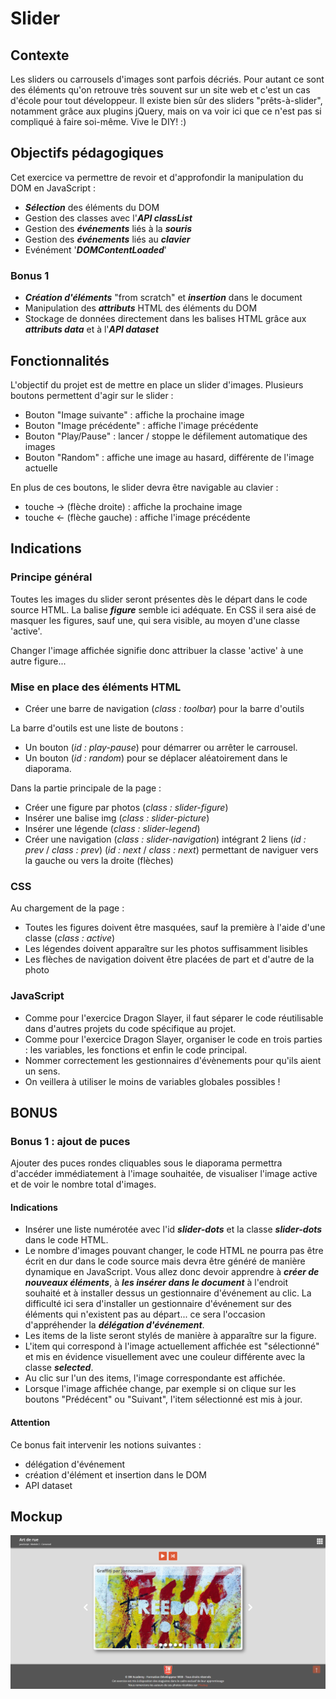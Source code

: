 # Slider
## Contexte
Les sliders ou carrousels d'images sont parfois décriés. Pour autant ce sont des éléments qu'on retrouve très souvent sur un site web
et c'est un cas d'école pour tout développeur. Il existe bien sûr des sliders "prêts-à-slider", notamment grâce aux plugins jQuery, mais on va voir ici que ce n'est pas si compliqué à faire soi-même.
Vive le DIY! :)

## Objectifs pédagogiques
Cet exercice va permettre de revoir et d'approfondir la manipulation du DOM en JavaScript :

- ***Sélection*** des éléments du DOM
- Gestion des classes avec l'***API classList***
- Gestion des ***événements*** liés à la ***souris***
- Gestion des ***événements*** liés au ***clavier***
- Evénément '***DOMContentLoaded***'

### Bonus 1
- ***Création d'éléments*** "from scratch" et ***insertion*** dans le document
- Manipulation des ***attributs*** HTML des éléments du DOM
- Stockage de données directement dans les balises HTML grâce aux ***attributs data*** et à l'***API dataset***

## Fonctionnalités
L'objectif du projet est de mettre en place un slider d'images.
Plusieurs boutons permettent d'agir sur le slider :

- Bouton "Image suivante" : affiche la prochaine image
- Bouton "Image précédente" : affiche l'image précédente
- Bouton "Play/Pause" : lancer / stoppe le défilement automatique des images
- Bouton "Random" : affiche une image au hasard, différente de l'image actuelle

En plus de ces boutons, le slider devra être navigable au clavier :

- touche -> (flèche droite) : affiche la prochaine image
- touche <- (flèche gauche) : affiche l'image précédente

## Indications
### Principe général
Toutes les images du slider seront présentes dès le départ dans le code source HTML. La balise ***figure*** semble ici adéquate.
En CSS il sera aisé de masquer les figures, sauf une, qui sera visible, au moyen d'une classe 'active'.

Changer l'image affichée signifie donc attribuer la classe 'active' à une autre figure... 

### Mise en place des éléments HTML

* Créer une barre de navigation (*class : toolbar*) pour la barre d'outils

La barre d'outils est une liste de boutons :

* Un bouton (*id : play-pause*) pour démarrer ou arrêter le carrousel.
* Un bouton (*id : random*) pour se déplacer aléatoirement dans le diaporama.

Dans la partie principale de la page :

* Créer une figure par photos (*class : slider-figure*)
* Insérer une balise img (*class : slider-picture*)
* Insérer une légende (*class : slider-legend*)
* Créer une navigation (*class : slider-navigation*)  intégrant 2 liens (*id : prev* / *class : prev*) (*id : next* / *class : next*)  permettant de naviguer vers la gauche ou vers la droite (flèches)


### CSS

Au chargement de la page :

* Toutes les figures doivent être masquées, sauf la première à l'aide d'une classe (*class : active*)
* Les légendes doivent apparaître sur les photos suffisamment lisibles
* Les flèches de navigation doivent être placées de part et d'autre de la photo

### JavaScript

* Comme pour l'exercice Dragon Slayer, il faut séparer le code réutilisable dans d'autres projets du code spécifique au projet.
* Comme pour l'exercice Dragon Slayer, organiser le code en trois parties : les variables, les fonctions et enfin le code principal.
* Nommer correctement les gestionnaires d'évènements pour qu'ils aient un sens.
* On veillera à utiliser le moins de variables globales possibles !

## BONUS
### Bonus 1 : ajout de puces
Ajouter des puces rondes cliquables sous le diaporama permettra d'accéder immédiatement à l'image souhaitée, de visualiser l'image active et de voir le nombre total d'images.

#### Indications

- Insérer une liste numérotée avec l'id ***slider-dots*** et la classe ***slider-dots*** dans le code HTML.
- Le nombre d'images pouvant changer, le code HTML ne pourra pas être écrit en dur dans le code source mais devra être généré de manière dynamique en JavaScript. Vous allez donc devoir apprendre à ***créer de nouveaux éléments***, à ***les insérer dans le document*** à l'endroit souhaité et à installer dessus un gestionnaire d'événement au clic.
La difficulté ici sera d'installer un gestionnaire d'événement sur des éléments qui n'existent pas au départ... ce sera l'occasion d'appréhender la ***délégation d'événement***.
- Les items de la liste seront stylés de manière à apparaître sur la figure.
- L'item qui correspond à l'image actuellement affichée est "sélectionné" et mis en évidence visuellement avec une couleur différente avec la classe ***selected***.
- Au clic sur l'un des items, l'image correspondante est affichée.
- Lorsque l'image affichée change, par exemple si on clique sur les boutons "Prédécent" ou "Suivant", l'item sélectionné est mis à jour.

#### Attention
Ce bonus fait intervenir les notions suivantes :

- délégation d'événement
- création d'élément et insertion dans le DOM
- API dataset

## Mockup
![Mockup1](resources/mockups/mockup1.png)
